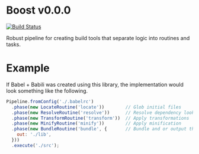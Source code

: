 # Boost v0.0.0
[![Build Status](https://travis-ci.org/milesj/boost.svg?branch=master)](https://travis-ci.org/milesj/boost)

Robust pipeline for creating build tools that separate logic into routines and tasks.

# Example

If Babel + Babili was created using this library, the implementation would look something like the following.

```js
Pipeline.fromConfig('./.babelrc')
  .phase(new LocateRoutine('locate'))        // Glob initial files
  .phase(new ResolveRoutine('resolve'))      // Resolve dependency lookups
  .phase(new TransformRoutine('transform'))  // Apply transformations
  .phase(new MinifyRoutine('minify'))        // Apply minification
  .phase(new BundleRoutine('bundle', {       // Bundle and or output the files
    out: './lib',
  }))
  .execute('./src');
```
